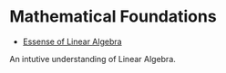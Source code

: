 # Mathematical Foundations

- [Essense of Linear Algebra](https://www.bilibili.com/video/av5987715)

An intutive understanding of Linear Algebra.

